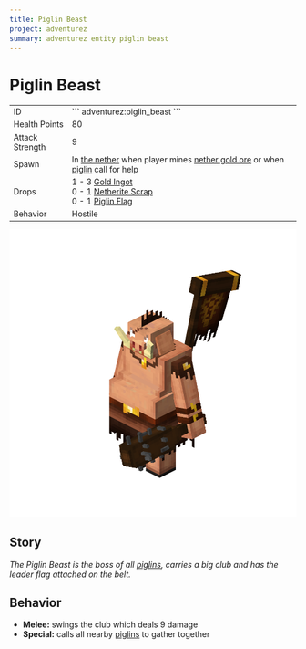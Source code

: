 ```yaml
---
title: Piglin Beast
project: adventurez
summary: adventurez entity piglin beast
---
```

# Piglin Beast
<div class="combi">
<div class="divthing">
<table class="tablething">
    <tbody>
        <tr>
            <td class="first-column">ID</td>
            <td class="second-column">
            ```
            adventurez:piglin_beast
            ```
            </td>
        </tr>
        <tr id="linear-top">
            <td class="first-column">Health Points</td>
            <td class="second-column">80</td>
        </tr>
        <tr id="linear-top">
            <td class="first-column">Attack Strength</td>
            <td class="second-column">9</td>
        </tr>
        <tr id="linear-top">
            <td class="first-column">Spawn</td>
            <td class="second-column">In <a href="https://minecraft.fandom.com/wiki/The_Nether" target="_blank">the nether</a> when player mines <a href="https://minecraft.fandom.com/wiki/Nether_Gold_Ore" target="_blank">nether gold ore</a> or when <a href="https://minecraft.fandom.com/wiki/Piglin" target="_blank">piglin</a> call for help</td>
        </tr>
        <tr id="linear-top">
            <td class="first-column">Drops</td>
            <td class="second-column">1 - 3 <a href="https://minecraft.fandom.com/wiki/Gold_Ingot" target="_blank">Gold Ingot</a><br>0 - 1 <a href="https://minecraft.fandom.com/wiki/Netherite_Scrap" target="_blank">Netherite Scrap</a><br>0 - 1 <a href="../../Blocks/Piglin_Flag/">Piglin Flag</a></td>
        </tr>
        <tr id="linear-top">
            <td class="first-column">Behavior</td>
            <td class="second-column">Hostile</td>
        </tr>
    </tbody>
</table>
</div>
<div class="div-img-center">
<img src="../../../../assets/adventurez/entities/piglin_beast.png" loading="lazy" />
</div>
</div>

## Story

*The Piglin Beast is the boss of all <a href="https://minecraft.fandom.com/wiki/Piglin" target="_blank">piglins</a>, carries a big club and has the leader flag attached on the belt.*

## Behavior

* **Melee:** swings the club which deals 9 damage
* **Special:** calls all nearby <a href="https://minecraft.fandom.com/wiki/Piglin" target="_blank">piglins</a> to gather together
